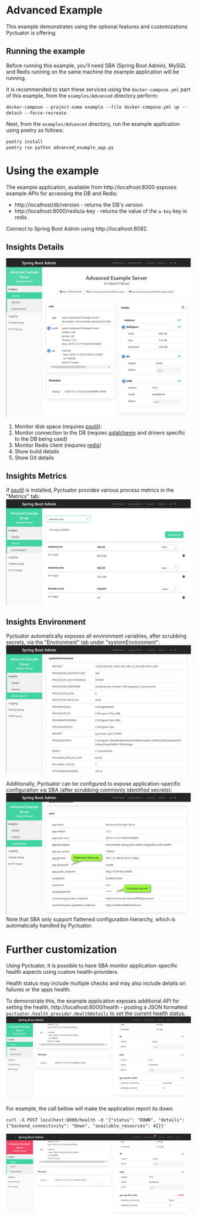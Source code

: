 # Advanced Example
This example demonstrates using the optional features and customizations Pyctuator is offering.

## Running the example
Before running this example, you'll need SBA (Spring Boot Admin), MySQL and Redis running on the same machine the example application will be running. 

It is recommended to start these services using the `docker-compose.yml` part of this example, from the `examples/Advanced` directory perform:
```shell
docker-compose --project-name example --file docker-compose.yml up --detach --force-recreate
```  

Next, from the `examples/Advanced` directory, run the example application using poetry as follows:
```shell
poetry install
poetry run python advanced_example_app.py
```

# Using the example
The example application, available from http://localhost:8000 exposes example APIs for accessing the DB and Redis:
* http://localhost/db/version - returns the DB's version
* http://localhost:8000/redis/a-key - returns the value of the `a-key` key in redis

Connect to Spring Boot Admin using http://localhost:8082.
 
## Insights Details
![Insights Details](images/Insights_Details.png)
1. Monitor disk space (requires [psutil](https://pypi.org/project/psutil/)):
2. Monitor connection to the DB (requies [sqlalchemy](https://pypi.org/project/SQLAlchemy/) and drivers specific to the DB being used)
3. Monitor Redis client (requires [redis](https://pypi.org/project/redis/))
4. Show build details
5. Show Git details

## Insights Metrics
If [psutil](https://pypi.org/project/psutil/) is installed, Pyctuator provides various process metrics in the "Metrics" tab:
![Insights Metrics](images/Insights_Metrics.png)

## Insights Environment
Pyctuator automatically exposes all environment variables, after scrubbing secrets, via the "Environment" tab under "systemEnvironment":
![Insights Environment System Variables](images/Insights_Environment_systemEnvironment.png)

Additionally, Pyctuator can be configured to expose application-specific configuration via SBA (after scrubbing commonly identified secrets):
![Insights Environment App Config](images/Insights_Environment_conf.png)
Note that SBA only support flattened configuration hierarchy, which is automatically handled by Pyctuator.

# Further customization
Using Pyctuator, it is possible to have SBA monitor application-specific health aspects using custom health-providers. 

Health status may include multiple checks and may also include details on failures or the apps health.

To demonstrate this, the example application exposes additional API for setting the health, http://localhost:8000/health - posting a JSON formatted `pyctuator.health_provider.HealthDetails` to set the current health status.
![Insights Details custom_health_up](images/Insights_Details_custom_health_up.png)

For example, the call bellow will make the application report its down.
```shell
curl -X POST localhost:8000/health -d '{"status": "DOWN", "details": {"backend_connectivity": "Down", "available_resources": 41}}'
```
![Insights Details custom_health_down](images/Insights_Details_custom_health_down.png)
